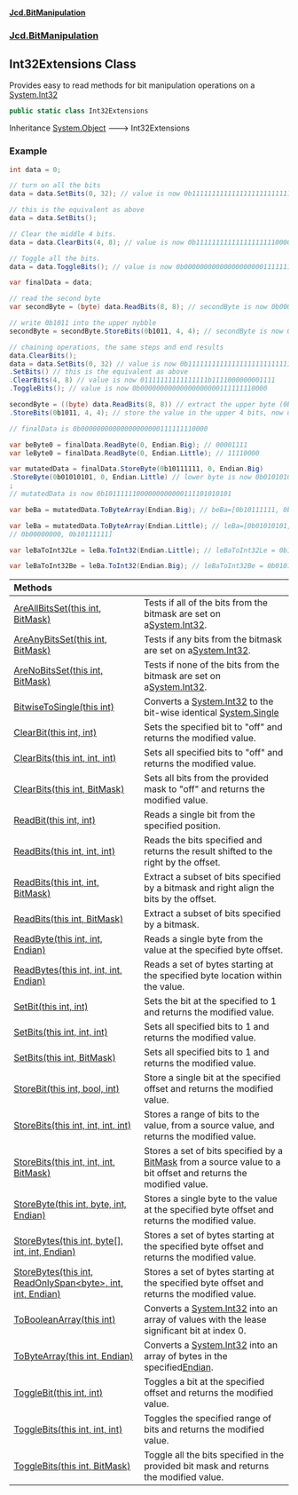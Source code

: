 #### [Jcd.BitManipulation](index.md 'index')

### [Jcd.BitManipulation](Jcd.BitManipulation.md 'Jcd.BitManipulation')

## Int32Extensions Class

Provides easy to read methods for bit manipulation operations on a
[System.Int32](https://docs.microsoft.com/en-us/dotnet/api/System.Int32 'System.Int32')

```csharp
public static class Int32Extensions
```

Inheritance [System.Object](https://docs.microsoft.com/en-us/dotnet/api/System.Object 'System.Object') &#129106; Int32Extensions

### Example

```csharp
int data = 0;

// turn on all the bits
data = data.SetBits(0, 32); // value is now 0b11111111111111111111111111111111

// this is the equivalent as above
data = data.SetBits();

// Clear the middle 4 bits.
data = data.ClearBits(4, 8); // value is now 0b11111111111111111111000000001111

// Toggle all the bits.
data = data.ToggleBits(); // value is now 0b00000000000000000000111111110000

var finalData = data;

// read the second byte
var secondByte = (byte) data.ReadBits(8, 8); // secondByte is now 0b00001111

// write 0b1011 into the upper nybble
secondByte = secondByte.StoreBits(0b1011, 4, 4); // secondByte is now 0b10111111

// chaining operations, the same steps and end results
data.ClearBits();
data = data.SetBits(0, 32) // value is now 0b11111111111111111111111111111111
.SetBits() // this is the equivalent as above
.ClearBits(4, 8) // value is now 01111111111111111b1111000000001111
.ToggleBits(); // value is now 0b00000000000000000000111111110000

secondByte = ((byte) data.ReadBits(8, 8)) // extract the upper byte (0b00001111)
.StoreBits(0b1011, 4, 4); // store the value in the upper 4 bits, now upperByte is now 0b10111111

// finalData is 0b00000000000000000000111111110000

var beByte0 = finalData.ReadByte(0, Endian.Big); // 00001111
var leByte0 = finalData.ReadByte(0, Endian.Little); // 11110000

var mutatedData = finalData.StoreByte(0b10111111, 0, Endian.Big)
.StoreByte(0b01010101, 0, Endian.Little) // lower byte is now 0b01010101
;
// mutatedData is now 0b10111111000000000000111101010101

var beBa = mutatedData.ToByteArray(Endian.Big); // beBa=[0b10111111, 0b00000000, 0b00001111, 0b01010101]

var leBa = mutatedData.ToByteArray(Endian.Little); // leBa=[0b01010101, 0b00001111,
// 0b00000000, 0b10111111]

var leBaToInt32Le = leBa.ToInt32(Endian.Little); // leBaToInt32Le = 0b10111111000000000000111101010101

var leBaToInt32Be = leBa.ToInt32(Endian.Big); // leBaToInt32Be = 0b01010101000011110000000010111111
```

| Methods                                                                                                                                                                                                                                                                                                                 |                                                                                                                                                                                                                         |
|:------------------------------------------------------------------------------------------------------------------------------------------------------------------------------------------------------------------------------------------------------------------------------------------------------------------------|:------------------------------------------------------------------------------------------------------------------------------------------------------------------------------------------------------------------------|
| [AreAllBitsSet(this int, BitMask)](Jcd.BitManipulation.Int32Extensions.AreAllBitsSet(thisint,Jcd.BitManipulation.BitMask).md 'Jcd.BitManipulation.Int32Extensions.AreAllBitsSet(this int, Jcd.BitManipulation.BitMask)')                                                                                                | Tests if all of the bits from the bitmask are set on a[System.Int32](https://docs.microsoft.com/en-us/dotnet/api/System.Int32 'System.Int32').                                                                          |
| [AreAnyBitsSet(this int, BitMask)](Jcd.BitManipulation.Int32Extensions.AreAnyBitsSet(thisint,Jcd.BitManipulation.BitMask).md 'Jcd.BitManipulation.Int32Extensions.AreAnyBitsSet(this int, Jcd.BitManipulation.BitMask)')                                                                                                | Tests if any bits from the bitmask are set on a[System.Int32](https://docs.microsoft.com/en-us/dotnet/api/System.Int32 'System.Int32').                                                                                 |
| [AreNoBitsSet(this int, BitMask)](Jcd.BitManipulation.Int32Extensions.AreNoBitsSet(thisint,Jcd.BitManipulation.BitMask).md 'Jcd.BitManipulation.Int32Extensions.AreNoBitsSet(this int, Jcd.BitManipulation.BitMask)')                                                                                                   | Tests if none of the bits from the bitmask are set on a[System.Int32](https://docs.microsoft.com/en-us/dotnet/api/System.Int32 'System.Int32').                                                                         |
| [BitwiseToSingle(this int)](Jcd.BitManipulation.Int32Extensions.BitwiseToSingle(thisint).md 'Jcd.BitManipulation.Int32Extensions.BitwiseToSingle(this int)')                                                                                                                                                            | Converts a [System.Int32](https://docs.microsoft.com/en-us/dotnet/api/System.Int32 'System.Int32') to the bit-wise identical [System.Single](https://docs.microsoft.com/en-us/dotnet/api/System.Single 'System.Single') |
| [ClearBit(this int, int)](Jcd.BitManipulation.Int32Extensions.ClearBit(thisint,int).md 'Jcd.BitManipulation.Int32Extensions.ClearBit(this int, int)')                                                                                                                                                                   | Sets the specified bit to "off" and returns the modified value.                                                                                                                                                         |
| [ClearBits(this int, int, int)](Jcd.BitManipulation.Int32Extensions.ClearBits(thisint,int,int).md 'Jcd.BitManipulation.Int32Extensions.ClearBits(this int, int, int)')                                                                                                                                                  | Sets all specified bits to "off" and returns the modified value.                                                                                                                                                        |
| [ClearBits(this int, BitMask)](Jcd.BitManipulation.Int32Extensions.ClearBits(thisint,Jcd.BitManipulation.BitMask).md 'Jcd.BitManipulation.Int32Extensions.ClearBits(this int, Jcd.BitManipulation.BitMask)')                                                                                                            | Sets all bits from the provided mask to "off" and returns the modified value.                                                                                                                                           |
| [ReadBit(this int, int)](Jcd.BitManipulation.Int32Extensions.ReadBit(thisint,int).md 'Jcd.BitManipulation.Int32Extensions.ReadBit(this int, int)')                                                                                                                                                                      | Reads a single bit from the specified position.                                                                                                                                                                         |
| [ReadBits(this int, int, int)](Jcd.BitManipulation.Int32Extensions.ReadBits(thisint,int,int).md 'Jcd.BitManipulation.Int32Extensions.ReadBits(this int, int, int)')                                                                                                                                                     | Reads the bits specified and returns the result shifted to the right by the offset.                                                                                                                                     |
| [ReadBits(this int, int, BitMask)](Jcd.BitManipulation.Int32Extensions.ReadBits(thisint,int,Jcd.BitManipulation.BitMask).md 'Jcd.BitManipulation.Int32Extensions.ReadBits(this int, int, Jcd.BitManipulation.BitMask)')                                                                                                 | Extract a subset of bits specified by a bitmask and right align the bits by the offset.                                                                                                                                 |
| [ReadBits(this int, BitMask)](Jcd.BitManipulation.Int32Extensions.ReadBits(thisint,Jcd.BitManipulation.BitMask).md 'Jcd.BitManipulation.Int32Extensions.ReadBits(this int, Jcd.BitManipulation.BitMask)')                                                                                                               | Extract a subset of bits specified by a bitmask.                                                                                                                                                                        |
| [ReadByte(this int, int, Endian)](Jcd.BitManipulation.Int32Extensions.ReadByte(thisint,int,Jcd.BitManipulation.Endian).md 'Jcd.BitManipulation.Int32Extensions.ReadByte(this int, int, Jcd.BitManipulation.Endian)')                                                                                                    | Reads a single byte from the value at the specified byte offset.                                                                                                                                                        |
| [ReadBytes(this int, int, int, Endian)](Jcd.BitManipulation.Int32Extensions.ReadBytes(thisint,int,int,Jcd.BitManipulation.Endian).md 'Jcd.BitManipulation.Int32Extensions.ReadBytes(this int, int, int, Jcd.BitManipulation.Endian)')                                                                                   | Reads a set of bytes starting at the specified byte location within the value.                                                                                                                                          |
| [SetBit(this int, int)](Jcd.BitManipulation.Int32Extensions.SetBit(thisint,int).md 'Jcd.BitManipulation.Int32Extensions.SetBit(this int, int)')                                                                                                                                                                         | Sets the bit at the specified to 1 and returns the modified value.                                                                                                                                                      |
| [SetBits(this int, int, int)](Jcd.BitManipulation.Int32Extensions.SetBits(thisint,int,int).md 'Jcd.BitManipulation.Int32Extensions.SetBits(this int, int, int)')                                                                                                                                                        | Sets all specified bits to 1 and returns the modified value.                                                                                                                                                            |
| [SetBits(this int, BitMask)](Jcd.BitManipulation.Int32Extensions.SetBits(thisint,Jcd.BitManipulation.BitMask).md 'Jcd.BitManipulation.Int32Extensions.SetBits(this int, Jcd.BitManipulation.BitMask)')                                                                                                                  | Sets all specified bits to 1 and returns the modified value.                                                                                                                                                            |
| [StoreBit(this int, bool, int)](Jcd.BitManipulation.Int32Extensions.StoreBit(thisint,bool,int).md 'Jcd.BitManipulation.Int32Extensions.StoreBit(this int, bool, int)')                                                                                                                                                  | Store a single bit at the specified offset and returns the modified value.                                                                                                                                              |
| [StoreBits(this int, int, int, int)](Jcd.BitManipulation.Int32Extensions.StoreBits(thisint,int,int,int).md 'Jcd.BitManipulation.Int32Extensions.StoreBits(this int, int, int, int)')                                                                                                                                    | Stores a range of bits to the value, from a source value, and returns the modified value.                                                                                                                               |
| [StoreBits(this int, int, int, BitMask)](Jcd.BitManipulation.Int32Extensions.StoreBits(thisint,int,int,Jcd.BitManipulation.BitMask).md 'Jcd.BitManipulation.Int32Extensions.StoreBits(this int, int, int, Jcd.BitManipulation.BitMask)')                                                                                | Stores a set of bits specified by a [BitMask](Jcd.BitManipulation.BitMask.md 'Jcd.BitManipulation.BitMask') from a source value to a bit offset and returns the modified value.                                         |
| [StoreByte(this int, byte, int, Endian)](Jcd.BitManipulation.Int32Extensions.StoreByte(thisint,byte,int,Jcd.BitManipulation.Endian).md 'Jcd.BitManipulation.Int32Extensions.StoreByte(this int, byte, int, Jcd.BitManipulation.Endian)')                                                                                | Stores a single byte to the value at the specified byte offset and returns the modified value.                                                                                                                          |
| [StoreBytes(this int, byte[], int, int, Endian)](Jcd.BitManipulation.Int32Extensions.StoreBytes(thisint,byte[],int,int,Jcd.BitManipulation.Endian).md 'Jcd.BitManipulation.Int32Extensions.StoreBytes(this int, byte[], int, int, Jcd.BitManipulation.Endian)')                                                         | Stores a set of bytes starting at the specified byte offset and returns the modified value.                                                                                                                             |
| [StoreBytes(this int, ReadOnlySpan&lt;byte&gt;, int, int, Endian)](Jcd.BitManipulation.Int32Extensions.StoreBytes(thisint,System.ReadOnlySpan_byte_,int,int,Jcd.BitManipulation.Endian).md 'Jcd.BitManipulation.Int32Extensions.StoreBytes(this int, System.ReadOnlySpan<byte>, int, int, Jcd.BitManipulation.Endian)') | Stores a set of bytes starting at the specified byte offset and returns the modified value.                                                                                                                             |
| [ToBooleanArray(this int)](Jcd.BitManipulation.Int32Extensions.ToBooleanArray(thisint).md 'Jcd.BitManipulation.Int32Extensions.ToBooleanArray(this int)')                                                                                                                                                               | Converts a [System.Int32](https://docs.microsoft.com/en-us/dotnet/api/System.Int32 'System.Int32') into an array of  values with the lease significant bit at index 0.                                                  |
| [ToByteArray(this int, Endian)](Jcd.BitManipulation.Int32Extensions.ToByteArray(thisint,Jcd.BitManipulation.Endian).md 'Jcd.BitManipulation.Int32Extensions.ToByteArray(this int, Jcd.BitManipulation.Endian)')                                                                                                         | Converts a [System.Int32](https://docs.microsoft.com/en-us/dotnet/api/System.Int32 'System.Int32') into an array of bytes in the specified[Endian](Jcd.BitManipulation.Endian.md 'Jcd.BitManipulation.Endian').         |
| [ToggleBit(this int, int)](Jcd.BitManipulation.Int32Extensions.ToggleBit(thisint,int).md 'Jcd.BitManipulation.Int32Extensions.ToggleBit(this int, int)')                                                                                                                                                                | Toggles a bit at the specified offset and returns the modified value.                                                                                                                                                   |
| [ToggleBits(this int, int, int)](Jcd.BitManipulation.Int32Extensions.ToggleBits(thisint,int,int).md 'Jcd.BitManipulation.Int32Extensions.ToggleBits(this int, int, int)')                                                                                                                                               | Toggles the specified range of bits and returns the modified value.                                                                                                                                                     |
| [ToggleBits(this int, BitMask)](Jcd.BitManipulation.Int32Extensions.ToggleBits(thisint,Jcd.BitManipulation.BitMask).md 'Jcd.BitManipulation.Int32Extensions.ToggleBits(this int, Jcd.BitManipulation.BitMask)')                                                                                                         | Toggle all the bits specified in the provided bit mask and returns the modified value.                                                                                                                                  |
